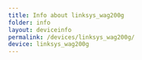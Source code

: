 ```yaml
---
title: Info about linksys_wag200g
folder: info
layout: deviceinfo
permalink: /devices/linksys_wag200g/
device: linksys_wag200g
---
```

